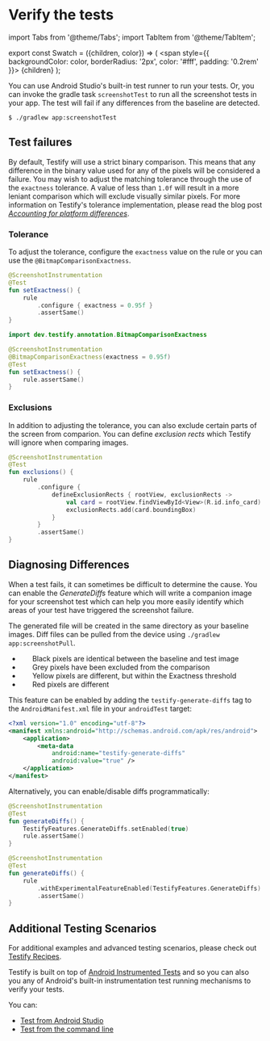 # Verify the tests

import Tabs from '@theme/Tabs';
import TabItem from '@theme/TabItem';

export const Swatch = ({children, color}) => (
  <span
    style={{
      backgroundColor: color,
      borderRadius: '2px',
      color: '#fff',
      padding: '0.2rem'
    }}>
    {children}
  </span>
);

You can use Android Studio's built-in test runner to run your tests. Or, you can invoke the gradle task `screenshotTest` to run all the screenshot tests in your app. The test will fail if any differences from the baseline are detected.

```shell-session
$ ./gradlew app:screenshotTest
```

## Test failures

By default, Testify will use a strict binary comparison. This means that any difference in the binary value used for any of the pixels will be considered a failure. You may wish to adjust the matching tolerance through the use of the `exactness` tolerance. A value of less than `1.0f` will result in a more leniant comparison which will exclude visually similar pixels. For more information on Testify's tolerance implementation, please read the blog post [_Accounting for platform differences_](../../blog/platform-differences).

### Tolerance

To adjust the tolerance, configure the `exactness` value on the rule or you can use the `@BitmapComparisonExactness`.

<Tabs>
<TabItem value="setExactness" label="configure">


```kotlin
@ScreenshotInstrumentation
@Test
fun setExactness() {
    rule
        .configure { exactness = 0.95f }
        .assertSame()
}
```

</TabItem>
<TabItem value="bitmapComparisonExactness" label="@BitmapComparisonExactness">

```kotlin
import dev.testify.annotation.BitmapComparisonExactness

@ScreenshotInstrumentation
@BitmapComparisonExactness(exactness = 0.95f)
@Test
fun setExactness() {
    rule.assertSame()
}
```

</TabItem>
</Tabs>

### Exclusions

In addition to adjusting the tolerance, you can also exclude certain parts of the screen from comparion. You can define _exclusion rects_ which Testify will ignore when comparing images.

```kotlin
@ScreenshotInstrumentation
@Test
fun exclusions() {
    rule
        .configure {
            defineExclusionRects { rootView, exclusionRects ->
                val card = rootView.findViewById<View>(R.id.info_card)
                exclusionRects.add(card.boundingBox)
            }
        }
        .assertSame()
}
```

## Diagnosing Differences

When a test fails, it can sometimes be difficult to determine the cause. You can enable the _GenerateDiffs_ feature which will write a companion image for your screenshot test which can help you more easily identify which areas of your test have triggered the screenshot failure.

The generated file will be created in the same directory as your baseline images. Diff files can be pulled from the device using `./gradlew app:screenshotPull`.

- <Swatch color="#000000">&nbsp;&nbsp;&nbsp;&nbsp;&nbsp;</Swatch> Black pixels are identical between the baseline and test image
- <Swatch color="#888888">&nbsp;&nbsp;&nbsp;&nbsp;&nbsp;</Swatch> Grey pixels have been excluded from the comparison
- <Swatch color="#FFFF00">&nbsp;&nbsp;&nbsp;&nbsp;&nbsp;</Swatch> Yellow pixels are different, but within the Exactness threshold
- <Swatch color="#FF0000">&nbsp;&nbsp;&nbsp;&nbsp;&nbsp;</Swatch> Red pixels are different

This feature can be enabled by adding the `testify-generate-diffs` tag to the `AndroidManifest.xml` file in your `androidTest` target:

```xml
<?xml version="1.0" encoding="utf-8"?>
<manifest xmlns:android="http://schemas.android.com/apk/res/android">
    <application>
        <meta-data
            android:name="testify-generate-diffs"
            android:value="true" />
    </application>
</manifest>
```

Alternatively, you can enable/disable diffs programmatically:

<Tabs>
<TabItem value="TestifyFeatures" label="TestifyFeatures">

```kotlin
@ScreenshotInstrumentation
@Test
fun generateDiffs() {
    TestifyFeatures.GenerateDiffs.setEnabled(true)
    rule.assertSame()
}
```

</TabItem>
<TabItem value="withExperimentalFeatureEnabled" label="withExperimentalFeatureEnabled">

```kotlin
@ScreenshotInstrumentation
@Test
fun generateDiffs() {
    rule
        .withExperimentalFeatureEnabled(TestifyFeatures.GenerateDiffs)
        .assertSame()
}
```

</TabItem>
</Tabs>


## Additional Testing Scenarios

For additional examples and advanced testing scenarios, please check out [Testify Recipes](../category/recipes).

Testify is built on top of [Android Instrumented Tests](https://developer.android.com/training/testing/instrumented-tests) and so you can also you any of Android's built-in instrumentation test running mechanisms to verify your tests.

You can:

- [Test from Android Studio](https://developer.android.com/studio/test)
- [Test from the command line](https://developer.android.com/studio/test/command-line)
